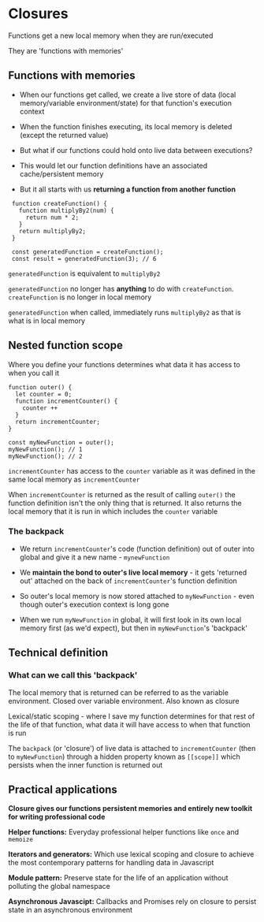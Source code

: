 # Closures

Functions get a new local memory when they are run/executed

They are 'functions with memories'

## Functions with memories

- When our functions get called, we create a live store of data (local memory/variable environment/state) for that function's execution context

- When the function finishes executing, its local memory is deleted (except the returned value)

- But what if our functions could hold onto live data between executions?

- This would let our function definitions have an associated cache/persistent memory

- But it all starts with us **returning a function from another function**

```
 function createFunction() {
   function multiplyBy2(num) {
     return num * 2;
   }
   return multiplyBy2;
 }

 const generatedFunction = createFunction();
 const result = generatedFunction(3); // 6
```

`generatedFunction` is equivalent to `multiplyBy2`

`generatedFunction` no longer has **anything** to do with `createFunction`. `createFunction` is no longer in local memory

`generatedFunction` when called, immediately runs `multiplyBy2` as that is what is in local memory

## Nested function scope

Where you define your functions determines what data it has access to when you call it

```
function outer() {
  let counter = 0;
  function incrementCounter() {
    counter ++
  }
  return incrementCounter;
}

const myNewFunction = outer();
myNewFunction(); // 1
myNewFunction(); // 2
```

`incrementCounter` has access to the `counter` variable as it was defined in the same local memory as `incrementCounter`

When `incrementCounter` is returned as the result of calling `outer()` the function definition isn't the only thing that is returned. It also returns the local memory that it is run in which includes the `counter` variable

### The backpack

- We return `incrementCounter`'s code (function definition) out of outer into global and give it a new name - `mynewFunction`

- We **maintain the bond to outer's live local memory** - it gets 'returned out' attached on the back of `incrementCounter`'s function definition

- So outer's local memory is now stored attached to `myNewFunction` - even though outer's execution context is long gone

- When we run `myNewFunction` in global, it will first look in its own local memory first (as we'd expect), but then in `myNewFunction`'s 'backpack'

## Technical definition

### What can we call this 'backpack'

The local memory that is returned can be referred to as the variable environment. Closed over variable environment. Also known as closure

Lexical/static scoping - where I save my function determines for that rest of the life of that function, what data it will have access to when that function is run

The `backpack` (or 'closure') of live data is attached to `incrementCounter` (then to `myNewFunction`) through a hidden property known as `[[scope]]` which persists when the inner function is returned out

## Practical applications

**Closure gives our functions persistent memories and entirely new toolkit for writing professional code**

**Helper functions:** Everyday professional helper functions like `once` and `memoize`

**Iterators and generators:** Which use lexical scoping and closure to achieve the most contemporary patterns for handling data in Javascript

**Module pattern:** Preserve state for the life of an application without polluting the global namespace

**Asynchronous Javascipt:** Callbacks and Promises rely on closure to persist state in an asynchronous environment
